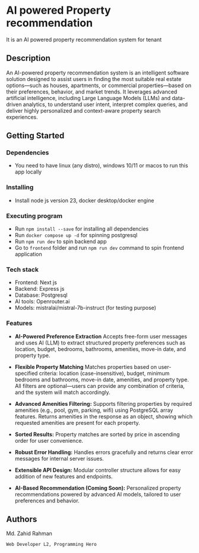 # AI powered Property recommendation

It is an AI powered property recommendation system for tenant

## Description

An AI-powered property recommendation system is an intelligent software solution designed to assist users in finding the most suitable real estate options—such as houses, apartments, or commercial properties—based on their preferences, behavior, and market trends. It leverages advanced artificial intelligence, including Large Language Models (LLMs) and data-driven analytics, to understand user intent, interpret complex queries, and deliver highly personalized and context-aware property search experiences.

## Getting Started

### Dependencies

* You need to have linux (any distro), windows 10/11 or macos to run this app locally

### Installing

* Install node js version 23, docker desktop/docker engine

### Executing program

* Run `npm install --save` for installing all dependencies
* Run `docker compose up -d` for spinning postgresql
* Run `npm run dev` to spin backend app
* Go to `frontend` folder and run `npm run dev` command to spin frontend application


### Tech stack

* Frontend: Next js
* Backend: Express js
* Database: Postgresql
* AI tools: Openrouter.ai
* Models: mistralai/mistral-7b-instruct (for testing purpose)


### Features
* **AI-Powered Preference Extraction** Accepts free-form user messages and uses AI (LLM) to extract structured property preferences such as location, budget, bedrooms, bathrooms, amenities, move-in date, and property type.


* **Flexible Property Matching** Matches properties based on user-specified criteria: location (case-insensitive), budget, minimum bedrooms and bathrooms, move-in date, amenities, and property type.
All filters are optional—users can provide any combination of criteria, and the system will match accordingly.


* **Advanced Amenities Filtering:**
Supports filtering properties by required amenities (e.g., pool, gym, parking, wifi) using PostgreSQL array features.
Returns amenities in the response as an object, showing which requested amenities are present for each property.


* **Sorted Results:** Property matches are sorted by price in ascending order for user convenience.

* **Robust Error Handling:** Handles errors gracefully and returns clear error messages for internal server issues.

* **Extensible API Design:** Modular controller structure allows for easy addition of new features and endpoints.

* **AI-Based Recommendation (Coming Soon):**
Personalized property recommendations powered by advanced AI models, tailored to user preferences and behavior.



## Authors

Md. Zahid Rahman 

`Web Developer L2, Programming Hero`
